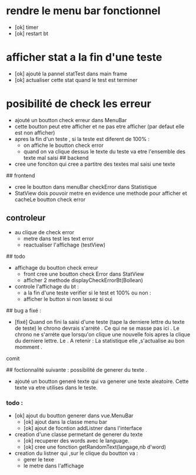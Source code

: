 # rendre le menu bar fonctionnel

- [ok] timer
- [ok] restart bt

# afficher stat a la fin d'une teste

- [ok] ajouté la pannel statTest dans main frame
- [ok] actualiser cette stat quand le test est terminer

# posibilité de check les erreur

- ajouté un boutton check erreur dans MenuBar
- cette boutton peut etre afficher et ne pas etre afficher (par defaut elle est non afficher)
- apres la fin d'un teste , si la teste est diferent de 100% :
    - on affiche le boutton check error
    - quand on va clique dessus le texte du teste va etre l'ensemble des texte mal saisi
## backend
- cree une fonciton qui cree a partitre des textes mal saisi une texte

## frontend
- cree le boutton dans menuBar checkError dans Statistique
- StatView dois pouvoir metre en evidence une methode pour afficher et cacheLe boutton check error

## controleur
- au clique de check error
    - metre dans test les text error
    - reactualiser l'affichage (testView)

## todo
- affichage du boutton check erreur
    - front cree une boutton check Error dans StatView
    - afficher 2 methode displayCheckErrorBt(Bollean)
- controle l'affichage du bt :
    - a la fin d'une teste verifier si le test et 100% ou non :
    - afficher le button si non lassez si oui

## bug a fixé :
- [fixé] Quand on fini la saisi d'une teste (tape la derniere lettre du texte de teste) le chrono
devrais s'arrété . 
Ce qui ne se masse pas ici .
Le chrono ne s'arréte que lorsqu'on clique une nouvelle fois apres la clique du derniere lettre.
Le .
A retenir : La statistique elle ,s'actualise au bon momment .

comit

## foctionnalité suivante :
possibilité de generer du texte .

- ajouté un boutton generé texte 
qui va generer une texte aleatoire.
Cette texte va etre utilises dans le teste.

### todo :
- [ok] ajout du boutton generer dans vue.MenuBar
    - [ok] ajout dans la classe menu bar
    - [ok] ajout de focntion addListner dans l'interface
- creation d'une classe permetant de generer du texte
    - [ok] recuperer des words avec le language.
    - [ok] cree une fonction getRandomText(langage,nb d'word)
- creation du listner qui ,sur le clique du boutton va :
    -  gerer le texe
    -  le metre dans l'affichage